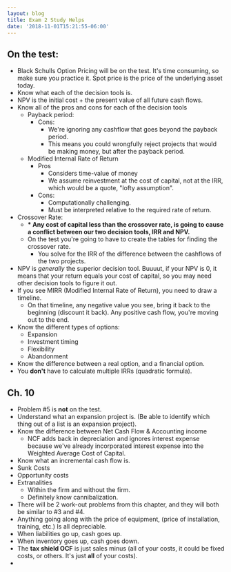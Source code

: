 ```yaml
---
layout: blog
title: Exam 2 Study Helps
date: '2018-11-01T15:21:55-06:00'
---
```

## On the test:

* Black Schulls Option Pricing will be on the test. It's time consuming, so make sure you practice it. Spot price is the price of the underlying asset today.
* Know what each of the decision tools is.
* NPV is the initial cost + the present value of all future cash flows.
* Know all of the pros and cons for each of the decision tools
  * Payback period:
    * Cons:
      * We're ignoring any cashflow that goes beyond the payback period. 
      * This means you could wrongfully reject projects that would be making money, but after the payback period.
  * Modified Internal Rate of Return
    * Pros
      * Considers time-value of money
      * We assume reinvestment at the cost of capital, not at the IRR, which would be a quote, "lofty assumption".
    * Cons:
      * Computationally challenging.
      * Must be interpreted relative to the required rate of return.
* Crossover Rate:
  * **\* Any cost of capital less than the crossover rate, is going to cause a conflict between our two decision tools, IRR and NPV.** 
  * On the test you're going to have to create the tables for finding the crossover rate.
    * You solve for the IRR of the difference between the cashflows of the two projects.
* NPV is _generally_ the superior decision tool. Buuuut, if your NPV is 0, it means that your return equals your cost of capital, so you may need other decision tools to figure it out.
* If you see MIRR (Modified Internal Rate of Return), you need to draw a timeline.
  * On that timeline, any negative value you see, bring it back to the beginning (discount it back). Any positive cash flow, you're moving out to the end.
* Know the different types of options:
  * Expansion
  * Investment timing
  * Flexibility
  * Abandonment
* Know the difference between a real option, and a financial option.
* You **don't** have to calculate multiple IRRs (quadratic formula).

## Ch. 10

* Problem #5 is **not** on the test.
* Understand what an expansion project is. (Be able to identify which thing out of a list is an expansion project).
* Know the difference between Net Cash Flow & Accounting income
  * NCF adds back in depreciation and ignores interest expense because we've already incorporated interest expense into the Weighted Average Cost of Capital.
* Know what an incremental cash flow is.
* Sunk Costs
* Opportunity costs
* Extranalities 
  * Within the firm and without the firm.
  * Definitely know cannibalization.
* There will be 2 work-out problems from this chapter, and they will both be similar to #3 and #4. 
* Anything going along with the price of equipment, (price of installation, training, etc.) Is all depreciable. 
* When liabilities go up, cash goes up.
* When inventory goes up, cash goes down.
* The **tax shield OCF** is just sales minus (all of your costs, it could be fixed costs, or others. It's just **all** of your costs).
*
